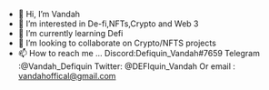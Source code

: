 - 👋 Hi, I’m Vandah
- 👀 I’m interested in De-fi,NFTs,Crypto and Web 3
- 🌱 I’m currently learning Defi 
- 💞️ I’m looking to collaborate on Crypto/NFTS projects 
- 📫 How to reach me ...  Discord:Defiquin_Vandah#7659             Telegram :@Vandah_Defiquin      Twitter: @DEFIquin_Vandah
     Or email : vandahoffical@gmail.com
<!---
Vandah-Offical/Vandah-Offical is a ✨ special ✨ repository because its `README.md` (this file) appears on your GitHub profile.
You can click the Preview link to take a look at your changes.
--->
